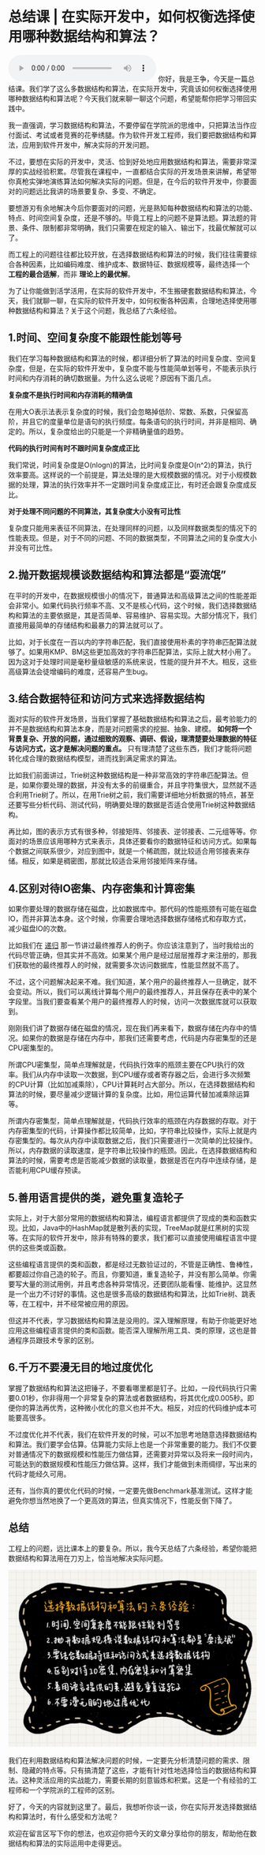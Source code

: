 # 总结课 | 在实际开发中，如何权衡选择使用哪种数据结构和算法？
<audio src='./总结课-在实际开发中，如何权衡选择使用哪种数据结构和算法？.mp3' controls></audio>
你好，我是王争，今天是一篇总结课。我们学了这么多数据结构和算法，在实际开发中，究竟该如何权衡选择使用哪种数据结构和算法呢？今天我们就来聊一聊这个问题，希望能帮你把学习带回实践中。

我一直强调，学习数据结构和算法，不要停留在学院派的思维中，只把算法当作应付面试、考试或者竞赛的花拳绣腿。作为软件开发工程师，我们要把数据结构和算法，应用到软件开发中，解决实际的开发问题。

不过，要想在实际的开发中，灵活、恰到好处地应用数据结构和算法，需要非常深厚的实战经验积累。尽管我在课程中，一直都结合实际的开发场景来讲解，希望带你真枪实弹地演练算法如何解决实际的问题。但是，在今后的软件开发中，你要面对的问题远比我讲的场景要复杂、多变、不确定。

要想游刃有余地解决今后你要面对的问题，光是熟知每种数据结构和算法的功能、特点、时间空间复杂度，还是不够的。毕竟工程上的问题不是算法题。算法题的背景、条件、限制都非常明确，我们只需要在规定的输入、输出下，找最优解就可以了。

而工程上的问题往往都比较开放，在选择数据结构和算法的时候，我们往往需要综合各种因素，比如编码难度、维护成本、数据特征、数据规模等，最终选择一个 **工程的最合适解**，而非 **理论上的最优解**。

为了让你能做到活学活用，在实际的软件开发中，不生搬硬套数据结构和算法，今天，我们就聊一聊，在实际的软件开发中，如何权衡各种因素，合理地选择使用哪种数据结构和算法？关于这个问题，我总结了六条经验。

## 1.时间、空间复杂度不能跟性能划等号

我们在学习每种数据结构和算法的时候，都详细分析了算法的时间复杂度、空间复杂度，但是，在实际的软件开发中，复杂度不能与性能简单划等号，不能表示执行时间和内存消耗的确切数据量。为什么这么说呢？原因有下面几点。

**复杂度不是执行时间和内存消耗的精确值**

在用大O表示法表示复杂度的时候，我们会忽略掉低阶、常数、系数，只保留高阶，并且它的度量单位是语句的执行频度。每条语句的执行时间，并非是相同、确定的。所以，复杂度给出的只能是一个非精确量值的趋势。

**代码的执行时间有时不跟时间复杂度成正比**

我们常说，时间复杂度是O(nlogn)的算法，比时间复杂度是O(n^2)的算法，执行效率要高。这样说的一个前提是，算法处理的是大规模数据的情况。对于小规模数据的处理，算法的执行效率并不一定跟时间复杂度成正比，有时还会跟复杂度成反比。

**对于处理不同问题的不同算法，其复杂度大小没有可比性**

复杂度只能用来表征不同算法，在处理同样的问题，以及同样数据类型的情况下的性能表现。但是，对于不同的问题、不同的数据类型，不同算法之间的复杂度大小并没有可比性。

## 2.抛开数据规模谈数据结构和算法都是“耍流氓”

在平时的开发中，在数据规模很小的情况下，普通算法和高级算法之间的性能差距会非常小。如果代码执行频率不高、又不是核心代码，这个时候，我们选择数据结构和算法的主要依据是，其是否简单、容易维护、容易实现。大部分情况下，我们直接用最简单的存储结构和最暴力的算法就可以了。

比如，对于长度在一百以内的字符串匹配，我们直接使用朴素的字符串匹配算法就够了。如果用KMP、BM这些更加高效的字符串匹配算法，实际上就大材小用了。因为这对于处理时间是毫秒量级敏感的系统来说，性能的提升并不大。相反，这些高级算法会徒增编码的难度，还容易产生bug。

## 3.结合数据特征和访问方式来选择数据结构

面对实际的软件开发场景，当我们掌握了基础数据结构和算法之后，最考验能力的并不是数据结构和算法本身，而是对问题需求的挖掘、抽象、建模。 **如何将一个背景复杂、开放的问题，通过细致的观察、调研、假设，理清楚要处理数据的特征与访问方式，这才是解决问题的重点。** 只有理清楚了这些东西，我们才能将问题转化成合理的数据结构模型，进而找到满足需求的算法。

比如我们前面讲过，Trie树这种数据结构是一种非常高效的字符串匹配算法。但是，如果你要处理的数据，并没有太多的前缀重合，并且字符集很大，显然就不适合利用Trie树了。所以，在用Trie树之前，我们需要详细地分析数据的特点，甚至还要写些分析代码、测试代码，明确要处理的数据是否适合使用Trie树这种数据结构。

再比如，图的表示方式有很多种，邻接矩阵、邻接表、逆邻接表、二元组等等。你面对的场景应该用哪种方式来表示，具体还要看你的数据特征和访问方式。如果每个数据之间联系很少，对应到图中，就是一个稀疏图，就比较适合用邻接表来存储。相反，如果是稠密图，那就比较适合采用邻接矩阵来存储。

## 4.区别对待IO密集、内存密集和计算密集

如果你要处理的数据存储在磁盘，比如数据库中。那代码的性能瓶颈有可能在磁盘IO，而并非算法本身。这个时候，你需要合理地选择数据存储格式和存取方式，减少磁盘IO的次数。

比如我们在 [递归](https://time.geekbang.org/column/article/41440) 那一节讲过最终推荐人的例子。你应该注意到了，当时我给出的代码尽管正确，但其实并不高效。如果某个用户是经过层层推荐才来注册的，那我们获取他的最终推荐人的时候，就需要多次访问数据库，性能显然就不高了。

不过，这个问题解决起来不难。我们知道，某个用户的最终推荐人一旦确定，就不会变动。所以，我们可以离线计算每个用户的最终推荐人，并且保存在表中的某个字段里。当我们要查看某个用户的最终推荐人的时候，访问一次数据库就可以获取到。

刚刚我们讲了数据存储在磁盘的情况，现在我们再来看下，数据存储在内存中的情况。如果你的数据是存储在内存中，那我们还需要考虑，代码是内存密集型的还是CPU密集型的。

所谓CPU密集型，简单点理解就是，代码执行效率的瓶颈主要在CPU执行的效率。我们从内存中读取一次数据，到CPU缓存或者寄存器之后，会进行多次频繁的CPU计算（比如加减乘除），CPU计算耗时占大部分。所以，在选择数据结构和算法的时候，要尽量减少逻辑计算的复杂度。比如，用位运算代替加减乘除运算等。

所谓内存密集型，简单点理解就是，代码执行效率的瓶颈在内存数据的存取。对于内存密集型的代码，计算操作都比较简单，比如，字符串比较操作，实际上就是内存密集型的。每次从内存中读取数据之后，我们只需要进行一次简单的比较操作。所以，内存数据的读取速度，是字符串比较操作的瓶颈。因此，在选择数据结构和算法的时候，需要考虑是否能减少数据的读取量，数据是否在内存中连续存储，是否能利用CPU缓存预读。

## 5.善用语言提供的类，避免重复造轮子

实际上，对于大部分常用的数据结构和算法，编程语言都提供了现成的类和函数实现。比如，Java中的HashMap就是散列表的实现，TreeMap就是红黑树的实现等。在实际的软件开发中，除非有特殊的要求，我们都可以直接使用编程语言中提供的这些类或函数。

这些编程语言提供的类和函数，都是经过无数验证过的，不管是正确性、鲁棒性，都要超过你自己造的轮子。而且，你要知道，重复造轮子，并没有那么简单。你需要写大量的测试用例，并且考虑各种异常情况，还要团队能看懂、能维护。这显然是一个出力不讨好的事情。这也是很多高级的数据结构和算法，比如Trie树、跳表等，在工程中，并不经常被应用的原因。

但这并不代表，学习数据结构和算法是没用的。深入理解原理，有助于你能更好地应用这些编程语言提供的类和函数。能否深入理解所用工具、类的原理，这也是普通程序员跟技术专家的区别。

## 6.千万不要漫无目的地过度优化

掌握了数据结构和算法这把锤子，不要看哪里都是钉子。比如，一段代码执行只需要0.01秒，你非得用一个非常复杂的算法或者数据结构，将其优化成0.005秒。即便你的算法再优秀，这种微小优化的意义也并不大。相反，对应的代码维护成本可能要高很多。

不过度优化并不代表，我们在软件开发的时候，可以不加思考地随意选择数据结构和算法。我们要学会估算。估算能力实际上也是一个非常重要的能力。我们不仅要对普通情况下的数据规模和性能压力做估算，还需要对异常以及将来一段时间内，可能达到的数据规模和性能压力做估算。这样，我们才能做到未雨绸缪，写出来的代码才能经久可用。

还有，当你真的要优化代码的时候，一定要先做Benchmark基准测试。这样才能避免你想当然地换了一个更高效的算法，但真实情况下，性能反倒下降了。

## 总结

工程上的问题，远比课本上的要复杂。所以，我今天总结了六条经验，希望你能把数据结构和算法用在刀刃上，恰当地解决实际问题。

![](images/81997/f7125dded207f84d3e363ef1603b03f4.jpg)

我们在利用数据结构和算法解决问题的时候，一定要先分析清楚问题的需求、限制、隐藏的特点等。只有搞清楚了这些，才能有针对性地选择恰当的数据结构和算法。这种灵活应用的实战能力，需要长期的刻意锻炼和积累。这是一个有经验的工程师和一个学院派的工程师的区别。

好了，今天的内容就到这里了。最后，我想听你谈一谈，你在实际开发选择数据结构和算法时，有什么感受和方法呢？

欢迎在留言区写下你的想法，也欢迎你把今天的文章分享给你的朋友，帮助他在数据结构和算法的实际运用中走得更远。